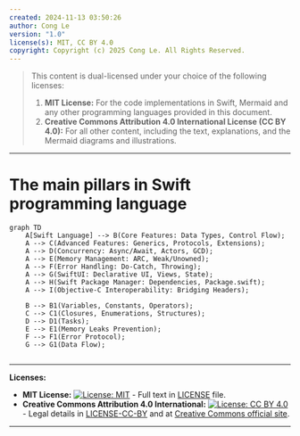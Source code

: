 ```yaml
---
created: 2024-11-13 03:50:26
author: Cong Le
version: "1.0"
license(s): MIT, CC BY 4.0
copyright: Copyright (c) 2025 Cong Le. All Rights Reserved.
---
```



> This content is dual-licensed under your choice of the following licenses:
> 1.  **MIT License:** For the code implementations in Swift, Mermaid and any other programming languages provided in this document.
> 2.  **Creative Commons Attribution 4.0 International License (CC BY 4.0):** For all other content, including the text, explanations, and the Mermaid diagrams and illustrations.

---

# The main pillars in Swift programming language
 
```mermaid
graph TD
    A[Swift Language] --> B(Core Features: Data Types, Control Flow);
    A --> C(Advanced Features: Generics, Protocols, Extensions);
    A --> D(Concurrency: Async/Await, Actors, GCD);
    A --> E(Memory Management: ARC, Weak/Unowned);
    A --> F(Error Handling: Do-Catch, Throwing);
    A --> G(SwiftUI: Declarative UI, Views, State);
    A --> H(Swift Package Manager: Dependencies, Package.swift);
    A --> I(Objective-C Interoperability: Bridging Headers);

    B --> B1(Variables, Constants, Operators);
    C --> C1(Closures, Enumerations, Structures);
    D --> D1(Tasks);
    E --> E1(Memory Leaks Prevention);
    F --> F1(Error Protocol);
    G --> G1(Data Flow);


```


---
**Licenses:**

- **MIT License:**  [![License: MIT](https://img.shields.io/badge/License-MIT-yellow.svg)](LICENSE) - Full text in [LICENSE](LICENSE) file.
- **Creative Commons Attribution 4.0 International:** [![License: CC BY 4.0](https://licensebuttons.net/l/by/4.0/88x31.png)](LICENSE-CC-BY) - Legal details in [LICENSE-CC-BY](LICENSE-CC-BY) and at [Creative Commons official site](http://creativecommons.org/licenses/by/4.0/).

---